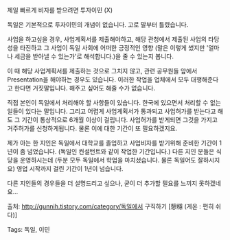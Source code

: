 제일 빠르게 비자를 받으려면 투자이민 (X)


독일은 기본적으로 투자이민의 개념이 없습니다. 고로 말부터 틀렸습니다.

사업을 하고싶을 경우, 사업계획서를 제출해야하고, 해당 관청에서 제출된 사업의 타당성을 타진하고 그 사업이  독일 사회에 어떠한 긍정적인 영향 (말은 이렇게 썼지만 '얼마나 세금을 받아낼 수 있는가'로 해석합니다.)을 줄 수 있는지 봅니다.

이 때 해당 사업계획서를 제출하는 것으로 그치지 않고, 관련 공무원들 앞에서 Presentation을 해야하는 경우도 있습니다.
이러한 작업을 업체에서 모두 대행해준다고 한다면 거짓말입니다. 해주고 싶어도 해줄 수가 없습니다.

직접 본인이 독일에서 처리해야 할 사항들이 있습니다. 한국에 있으면서 처리할 수 없는 일들이 있다는 말입니다.
그리고 어렵게 사업계획서가 통과되고 사업허가를 받는다고 해도 그 기간이 통상적으로 6개월 이상이 걸립니다.
사업허가를 받게되면 그것을 가지고 거주허가를 신청하게됩니다. 물론 이에 대한 기간이 또 필요하겠지요.

제가 아는 한 지인은 독일에서 대학교를 졸업하고 사업비자를 받기위해 준비한 기간이 1년이 좀 넘었습니다. (독일인 컨설턴트와 같이 작업한 기간입니다.) 다른 지인 분들은 식당을 운영하시는데 (두분 모두 독일에서 학업을 마치셨습니다. 물론 독일어도 잘하시지요) 영업 시작까지 걸린 기간이 1년이 넘습니다.

다른 지인들의 경우들을 더 설명드리고 싶으나, 굳이 더 추가할 필요를 느끼지 못하겠네요...


출처: http://gunnih.tistory.com/category/독일에서 구직하기 [憩穩 (게온 : 편히 쉬다)]

Tags:
  독일, 이민